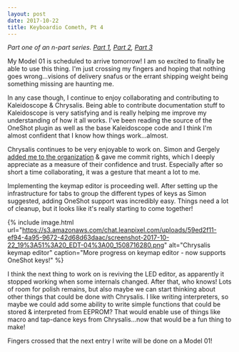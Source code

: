 ```yaml
---
layout: post
date: 2017-10-22
title: Keyboardio Cometh, Pt 4
---
```


*Part one of an n-part series. [Part 1](/2017/10/16/keyboardio_pt1.html), [Part 2](/2017/10/18/keyboardio_pt2.html), [Part 3](/2017/10/19/keyboardio_pt3.html)*

My Model 01 is scheduled to arrive tomorrow!
I am so excited to finally be able to use this thing.
I'm just crossing my fingers and hoping that nothing goes wrong...visions of delivery snafus or the errant shipping weight being something missing are haunting me.

In any case though, I continue to enjoy collaborating and contributing to Kaleidoscope & Chrysalis.
Being able to contribute documentation stuff to Kaleidoscope is very satisfying and is really helping me improve my understanding of how it all works.
I've been reading the source of the OneShot plugin as well as the base Kaleidoscope code and I think I'm almost confident that I know how things work...almost.

Chrysalis continues to be very enjoyable to work on.
Simon and Gergely [added me to the organization][org] & gave me commit rights, which I deeply appreciate as a measure of their confidence and trust.
Especially after so short a time collaborating, it was a gesture that meant a lot to me.

Implementing the keymap editor is proceeding well.
After setting up the infrastructure for tabs to group the different types of keys as Simon suggested, adding OneShot support was incredibly easy.
Things need a lot of cleanup, but it looks like it's really starting to come together!

{% include image.html url="https://s3.amazonaws.com/chat.leanpixel.com/uploads/59ed2f11-ef94-4a95-9672-42d68d63daac/screenshot-2017-10-22_19%3A51%3A20_EDT-04%3A00_1508716280.png" alt="Chrysalis keymap editor" caption="More progress on keymap editor - now supports OneShot keys!" %}

I think the next thing to work on is reviving the LED editor, as apparently it stopped working when some internals changed.
After that, who knows!
Lots of room for polish remains, but also maybe we can start thinking about other things that could be done with Chrysalis.
I like writing interpreters, so maybe we could add some ability to write simple functions that could be stored & interpreted from EEPROM?
That would enable use of things like macro and tap-dance keys from Chrysalis...now that would be a fun thing to make!

Fingers crossed that the next entry I write will be done on a Model 01!

  [org]: https://github.com/Lepidopterarium/
